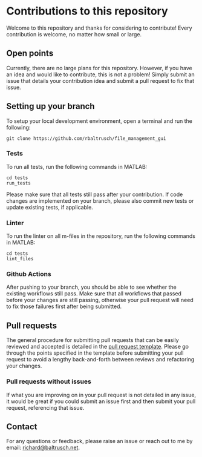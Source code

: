 # Contributions to this repository

Welcome to this repository and thanks for considering to contribute! Every contribution is welcome, no matter how small or large.

## Open points

Currently, there are no large plans for this repository. However, if you have an idea and would like to contribute, this is not a problem!
Simply submit an issue that details your contribution idea and submit a pull request to fix that issue.

## Setting up your branch

To setup your local development environment, open a terminal and run the following:

```
git clone https://github.com/rbaltrusch/file_management_gui
```

### Tests

To run all tests, run the following commands in MATLAB:

```
cd tests
run_tests
```

Please make sure that all tests still pass after your contribution. If code changes are implemented on your branch, please also commit new tests or update existing tests, if applicable.

### Linter

To run the linter on all m-files in the repository, run the following commands in MATLAB:
```
cd tests
lint_files
```

### Github Actions

After pushing to your branch, you should be able to see whether the existing workflows still pass. Make sure that all workflows that passed before your changes are still passing, otherwise your pull request will need to fix those failures first after being submitted.

## Pull requests

The general procedure for submitting pull requests that can be easily reviewed and accepted is detailed in the [pull request template](.github/pull_request_template.md).
Please go through the points specified in the template before submitting your pull request to avoid a lengthy back-and-forth between reviews and refactoring your changes.

### Pull requests without issues

If what you are improving on in your pull request is not detailed in any issue, it would be great if you could submit an issue first and then submit your pull request, referencing that issue.

## Contact

For any questions or feedback, please raise an issue or reach out to me by email: richard@baltrusch.net.

